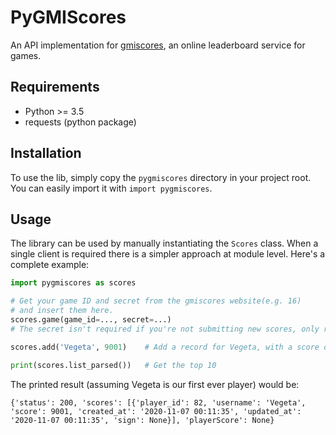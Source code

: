 # PyGMIScores
An API implementation for [gmiscores](https://gmiscores.altervista.org/), an online leaderboard service for games.

## Requirements
- Python >= 3.5
- requests (python package)

## Installation
To use the lib, simply copy the `pygmiscores` directory in your project root. You can easily import it with `import pygmiscores`.

## Usage
The library can be used by manually instantiating the `Scores` class. When a single client is required there is a simpler approach at module level. Here's a complete example:

```py
import pygmiscores as scores

# Get your game ID and secret from the gmiscores website(e.g. 16)
# and insert them here.
scores.game(game_id=..., secret=...)
# The secret isn't required if you're not submitting new scores, only reading

scores.add('Vegeta', 9001)    # Add a record for Vegeta, with a score of 9001

print(scores.list_parsed())   # Get the top 10
```

The printed result (assuming Vegeta is our first ever player) would be:
```
{'status': 200, 'scores': [{'player_id': 82, 'username': 'Vegeta', 'score': 9001, 'created_at': '2020-11-07 00:11:35', 'updated_at': '2020-11-07 00:11:35', 'sign': None}], 'playerScore': None}
```

